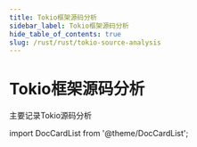 ```yaml
---
title: Tokio框架源码分析
sidebar_label: Tokio框架源码分析
hide_table_of_contents: true
slug: /rust/rust/tokio-source-analysis
---
```


# Tokio框架源码分析

主要记录Tokio源码分析


import DocCardList from '@theme/DocCardList';

<DocCardList />
